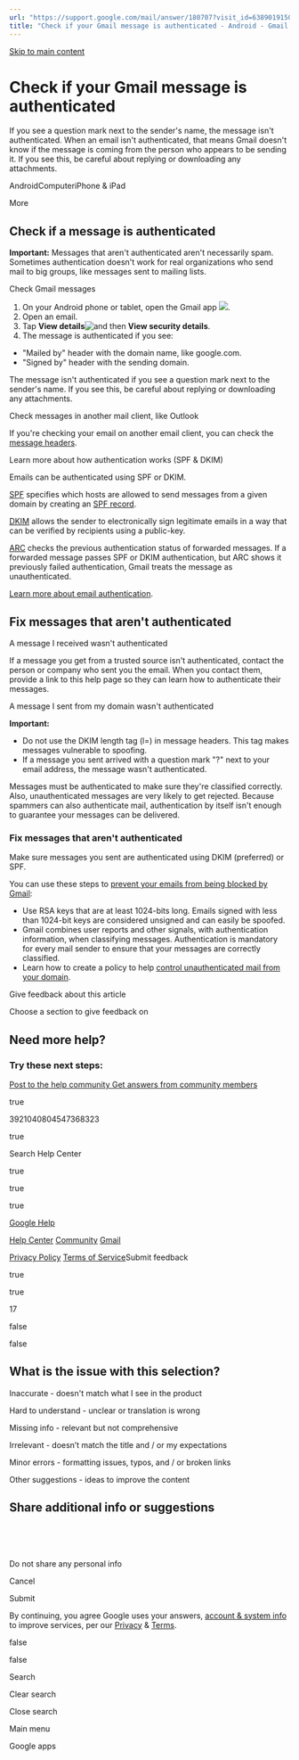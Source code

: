 ```yaml
---
url: "https://support.google.com/mail/answer/180707?visit_id=638901915082079063-1420182091&p=email_auth&hl=en&rd=1/sitemap.xml&co=GENIE.Platform%3DAndroid"
title: "Check if your Gmail message is authenticated - Android - Gmail Help"
---
```


[Skip to main content](https://support.google.com/mail/answer/180707?visit_id=638901915082079063-1420182091&p=email_auth&hl=en&rd=1/sitemap.xml&co=GENIE.Platform%3DAndroid#search-form)

# Check if your Gmail message is authenticated

If you see a question mark next to the sender's name, the message isn't authenticated. When an email isn't authenticated, that means Gmail doesn't know if the message is coming from the person who appears to be sending it. If you see this, be careful about replying or downloading any attachments.

AndroidComputeriPhone & iPad

More

## Check if a message is authenticated

**Important:** Messages that aren't authenticated aren't necessarily spam. Sometimes authentication doesn't work for real organizations who send mail to big groups, like messages sent to mailing lists.

Check Gmail messages

1. On your Android phone or tablet, open the Gmail app ![](https://lh3.googleusercontent.com/Fsl0wz7NUrYWKZiXeb-dk55qkUjeYUcwRZfvSK5X09a4eYHS-67Pv8PBKCgm3ayRGxF7=h36).
2. Open an email.
3. Tap **View details**![and then](https://lh3.googleusercontent.com/QbWcYKta5vh_4-OgUeFmK-JOB0YgLLoGh69P478nE6mKdfpWQniiBabjF7FVoCVXI0g=h36) **View security details**.
4. The message is authenticated if you see:

- "Mailed by" header with the domain name, like google.com.
- "Signed by" header with the sending domain.

The message isn't authenticated if you see a question mark next to the sender's name. If you see this, be careful about replying or downloading any attachments.

Check messages in another mail client, like Outlook

If you're checking your email on another email client, you can check the [message headers](https://support.google.com/mail/answer/22454).

Learn more about how authentication works (SPF & DKIM)

Emails can be authenticated using SPF or DKIM.

[SPF](https://support.google.com/a/answer/33786) specifies which hosts are allowed to send messages from a given domain by creating an [SPF record](https://support.google.com/a/answer/10685031).

[DKIM](https://support.google.com/a/answer/174124) allows the sender to electronically sign legitimate emails in a way that can be verified by recipients using a public-key.

[ARC](https://support.google.com/a/answer/13198639) checks the previous authentication status of forwarded messages. If a forwarded message passes SPF or DKIM authentication, but ARC shows it previously failed authentication, Gmail treats the message as unauthenticated.

[Learn more about email authentication](https://support.google.com/a/answer/10583557).

## Fix messages that aren't authenticated

A message I received wasn't authenticated

If a message you get from a trusted source isn't authenticated, contact the person or company who sent you the email. When you contact them, provide a link to this help page so they can learn how to authenticate their messages.

A message I sent from my domain wasn't authenticated

**Important:**

- Do not use the DKIM length tag (l=) in message headers. This tag makes messages vulnerable to spoofing.
- If a message you sent arrived with a question mark "?" next to your email address, the message wasn't authenticated.

Messages must be authenticated to make sure they're classified correctly. Also, unauthenticated messages are very likely to get rejected. Because spammers can also authenticate mail, authentication by itself isn't enough to guarantee your messages can be delivered.

### Fix messages that aren't authenticated

Make sure messages you sent are authenticated using DKIM (preferred) or SPF.

You can use these steps to [prevent your emails from being blocked by Gmail](https://support.google.com/mail/answer/81126):

- Use RSA keys that are at least 1024-bits long. Emails signed with less than 1024-bit keys are considered unsigned and can easily be spoofed.
- Gmail combines user reports and other signals, with authentication information, when classifying messages. Authentication is mandatory for every mail sender to ensure that your messages are correctly classified.
- Learn how to create a policy to help [control unauthenticated mail from your domain](https://support.google.com/mail/answer/2451690).

Give feedback about this article

Choose a section to give feedback on

## Need more help?

### Try these next steps:

[Post to the help community  Get answers from community members](https://support.google.com/mail/community?hl=en&help_center_link=COODCxI2Q2hlY2sgaWYgeW91ciBHbWFpbCBtZXNzYWdlIGlzIGF1dGhlbnRpY2F0ZWQgLSBBbmRyb2lk)

true

3921040804547368323

true

Search Help Center

true

true

true

[Google Help](https://support.google.com/)

[Help Center](https://support.google.com/mail/?hl=en) [Community](https://support.google.com/mail/community?hl=en&help_center_link=COODCxI2Q2hlY2sgaWYgeW91ciBHbWFpbCBtZXNzYWdlIGlzIGF1dGhlbnRpY2F0ZWQgLSBBbmRyb2lk) [Gmail](https://mail.google.com/?hl=en)

[Privacy Policy](https://www.google.com/intl/en/privacy.html) [Terms of Service](https://www.google.com/intl/en/policies/terms/)Submit feedback

true

true

17

false

false

## What is the issue with this selection?

Inaccurate - doesn't match what I see in the product

Hard to understand - unclear or translation is wrong

Missing info - relevant but not comprehensive

Irrelevant - doesn’t match the title and / or my expectations

Minor errors - formatting issues, typos, and / or broken links

Other suggestions - ideas to improve the content

## Share additional info or suggestions

​

​

Do not share any personal info

Cancel

Submit

By continuing, you agree Google uses your answers, [account & system info](https://support.google.com/mail/answer/180707?visit_id=638901915082079063-1420182091&p=email_auth&hl=en&rd=1/sitemap.xml&co=GENIE.Platform%3DAndroid#) to improve services, per our [Privacy](https://myaccount.google.com/privacypolicy?hl=en) & [Terms](https://policies.google.com/terms?hl=en).

false

false

Search

Clear search

Close search

Main menu

Google apps